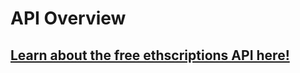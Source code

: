 # API Overview

## [Learn about the free ethscriptions API here!](https://api-docs.ethscriptions.com/reference)
